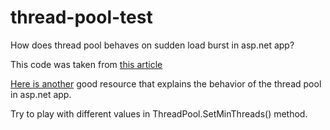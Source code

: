 # thread-pool-test

How does thread pool behaves on sudden load burst in asp.net app?

This code was taken from [this article](https://medium.com/criteo-engineering/net-threadpool-starvation-and-how-queuing-makes-it-worse-512c8d570527)

[Here is another](https://medium.com/@jaiadityarathore/dotnet-core-threadpool-bef2f5a37888) good resource that explains the behavior of the thread pool in asp.net app.

Try to play with different values in ThreadPool.SetMinThreads() method.